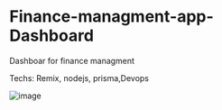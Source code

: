 # Finance-managment-app-Dashboard
Dashboar for finance managment

Techs: Remix, nodejs, prisma,Devops

![image](https://user-images.githubusercontent.com/53707300/167782856-89b09a01-c1bf-449a-b69b-f4cceeaab4ad.png)
